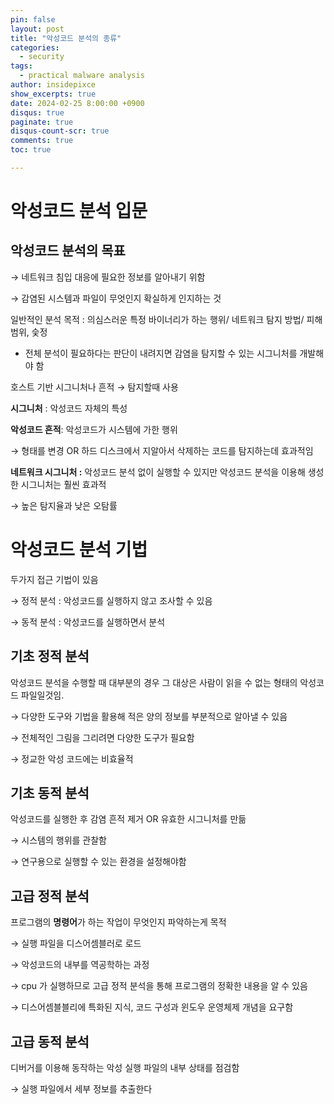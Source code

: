 ```yaml
---
pin: false
layout: post
title: "악성코드 분석의 종류"
categories:
  - security
tags:
  - practical malware analysis
author: insidepixce
show_excerpts: true
date: 2024-02-25 8:00:00 +0900
disqus: true
paginate: true
disqus-count-scr: true
comments: true
toc: true

---
```


# 악성코드 분석 입문

## 악성코드 분석의 목표

→ 네트워크 침입 대응에 필요한 정보를 알아내기 위함

→ 감염된 시스템과 파일이 무엇인지 확실하게 인지하는 것

일반적인 분석 목적 : 의심스러운 특정 바이너리가 하는 행위/ 네트워크 탐지 방법/ 피해 범위, 슻정

- 전체 분석이 필요하다는 판단이 내려지면 감염을 탐지할 수 있는 시그니처를 개발해야 함

호스트 기반 시그니처나 흔적 → 탐지할때 사용

**시그니처** : 악성코드 자체의 특성

**악성코드 흔적**: 악성코드가 시스템에 가한 행위

→ 형태를 변경 OR 하드 디스크에서 지알아서 삭제하는 코드를 탐지하는데 효과적임

**네트워크 시그니처 :** 악성코드 분석 없이 실행할 수 있지만 악성코드 분석을 이용해 생성한 시그니처는 훨씬 효과적

→ 높은 탐지율과 낮은 오탐률

# 악성코드 분석 기법

두가지 접근 기법이 있음

→ 정적 분석 : 악성코드를 실행하지 않고 조사할 수 있음

→ 동적 분석 : 악성코드를 실행하면서 분석

## 기초 정적 분석

악성코드 분석을 수행할 때 대부분의 경우 그 대상은 사람이 읽을 수 없는 형태의 악성코드 파일일것임. 

→ 다양한 도구와 기법을 활용해 적은 양의 정보를 부분적으로 알아낼 수 있음

→ 전체적인 그림을 그리려면 다양한 도구가 필요함

→ 정교한 악성 코드에는 비효율적 

## 기초 동적 분석

악성코드를 실행한 후 감염 흔적 제거 OR 유효한 시그니처를 만듦

→ 시스템의 행위를 관찰함

→ 연구용으로 실행할 수 있는 환경을 설정해야함

## 고급 정적 분석

프로그램의 **명령어**가 하는 작업이 무엇인지 파악하는게 목적

→ 실행 파일을 디스어셈블러로 로드 

→ 악성코드의 내부를 역공학하는 과정

→ cpu 가 실행하므로 고급 정적 분석을 통해 프로그램의 정확한 내용을 알 수 있음

→ 디스어셈블블리에 특화된 지식, 코드 구성과 윈도우 운영체제 개념을 요구함

## 고급 동적 분석

디버거를 이용해 동작하는 악성 실행 파일의 내부 상태를 점검함

→ 실행 파일에서 세부 정보를 추출한다